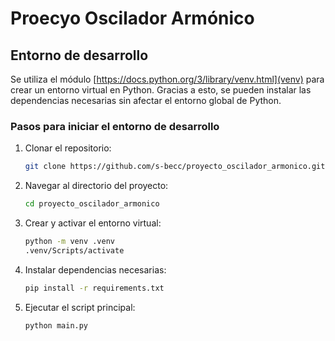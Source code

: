 # Proecyo Oscilador Armónico

## Entorno de desarrollo

Se utiliza el módulo [https://docs.python.org/3/library/venv.html](venv) para crear un entorno virtual en Python. Gracias a esto, se pueden instalar las dependencias necesarias sin afectar el entorno global de Python.

### Pasos para iniciar el entorno de desarrollo

1. Clonar el repositorio:

    ```bash
    git clone https://github.com/s-becc/proyecto_oscilador_armonico.git
    ```

2. Navegar al directorio del proyecto:

    ```bash
    cd proyecto_oscilador_armonico
    ```

3. Crear y activar el entorno virtual:

    ```bash
    python -m venv .venv
    .venv/Scripts/activate 
    ```

4. Instalar dependencias necesarias:

    ```bash
    pip install -r requirements.txt
    ```

5. Ejecutar el script principal:

    ```bash
    python main.py
    ```
